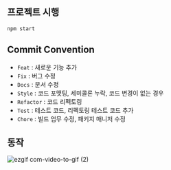 ## 프로젝트 시행
    npm start
## Commit Convention
* `Feat` : 새로운 기능 추가
* `Fix` : 버그 수정
* `Docs` : 문서 수정
* `Style` : 코드 포맷팅, 세미콜론 누락, 코드 변경이 없는 경우
* `Refactor` : 코드 리펙토링
* `Test` : 테스트 코드, 리펙토링 테스트 코드 추가
* `Chore` : 빌드 업무 수정, 패키지 매니저 수정

## 동작
![ezgif com-video-to-gif (2)](https://github.com/optshj/Music_Player/assets/105402944/b79d50e4-ed6b-4e1e-9573-565899ea384d)
